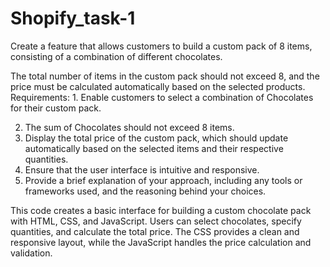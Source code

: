 # Shopify_task-1
Create a feature that allows customers to build a custom pack of 8
items, consisting of a combination of different chocolates.

The total number of items in the custom pack should not exceed 8, and the
price must be calculated automatically based on the selected products.
Requirements: 1. Enable customers to select a combination of Chocolates for
their custom pack.

2. The sum of Chocolates should not exceed 8 items.
3. Display the total price of the custom pack, which should update
automatically based on the selected items and their respective quantities.
4. Ensure that the user interface is intuitive and responsive.
5. Provide a brief explanation of your approach, including any tools or
frameworks used, and the reasoning behind your choices.


This code creates a basic interface for building a custom chocolate pack with HTML, CSS, and JavaScript.
Users can select chocolates, specify quantities, and calculate the total price. 
The CSS provides a clean and responsive layout, while the JavaScript handles the price calculation and validation.
